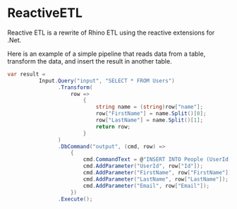 # ReactiveETL
Reactive ETL is a rewrite of Rhino ETL using the reactive extensions for .Net.

Here is an example of a simple pipeline that reads data from a table, transform the data, and insert the result in another table.
```C#
var result =
          Input.Query("input", "SELECT * FROM Users")
                .Transform(
                    row =>
                        {
                            string name = (string)row["name"];
                            row["FirstName"] = name.Split()[0];
                            row["LastName"] = name.Split()[1];
                            return row;
                        }
                )
                .DbCommand("output", (cmd, row) =>
                    {
                        cmd.CommandText = @"INSERT INTO People (UserId, FirstName, LastName, Email) VALUES (@UserId, @FirstName, @LastName, @Email)";
                        cmd.AddParameter("UserId", row["Id"]);
                        cmd.AddParameter("FirstName", row["FirstName"]);
                        cmd.AddParameter("LastName", row["LastName"]);
                        cmd.AddParameter("Email", row["Email"]);
                    })
                .Execute();
```
